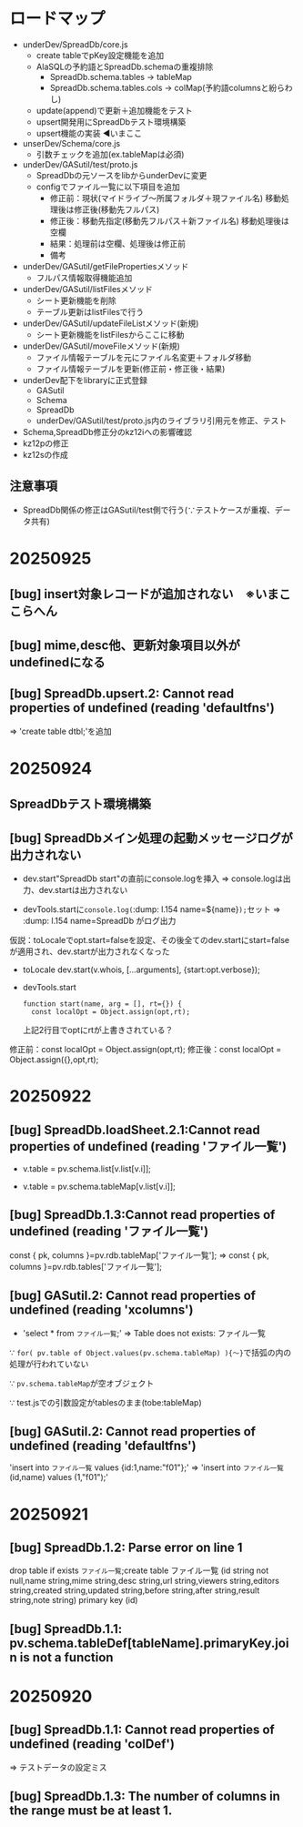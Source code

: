 # ロードマップ

- underDev/SpreadDb/core.js
  - create tableでpKey設定機能を追加
  - AlaSQLの予約語とSpreadDb.schemaの重複排除
    - SpreadDb.schema.tables -> tableMap
    - SpreadDb.schema.tables.cols -> colMap(予約語columnsと紛らわし)
  - update(append)で更新＋追加機能をテスト
  - upsert開発用にSpreadDbテスト環境構築
  - upsert機能の実装 ◀いまここ
- unserDev/Schema/core.js
  - 引数チェックを追加(ex.tableMapは必須)
- underDev/GASutil/test/proto.js
  - SpreadDbの元ソースをlibからunderDevに変更
  - configでファイル一覧に以下項目を追加
      - 修正前：現状(マイドライブ〜所属フォルダ＋現ファイル名)
          移動処理後は修正後(移動先フルパス)
      - 修正後：移動先指定(移動先フルパス＋新ファイル名)
          移動処理後は空欄
      - 結果：処理前は空欄、処理後は修正前
      - 備考
- underDev/GASutil/getFilePropertiesメソッド
  - フルパス情報取得機能追加
- underDev/GASutil/listFilesメソッド
  - シート更新機能を削除
  - テーブル更新はlistFilesで行う
- underDev/GASutil/updateFileListメソッド(新規)
  - シート更新機能をlistFilesからここに移動
- underDev/GASutil/moveFileメソッド(新規)
  - ファイル情報テーブルを元にファイル名変更＋フォルダ移動
  - ファイル情報テーブルを更新(修正前・修正後・結果)
- underDev配下をlibraryに正式登録
  - GASutil
  - Schema
  - SpreadDb
  - underDev/GASutil/test/proto.js内のライブラリ引用元を修正、テスト
- Schema,SpreadDb修正分のkz12iへの影響確認
- kz12pの修正
- kz12sの作成

## 注意事項

- SpreadDb関係の修正はGASutil/test側で行う(∵テストケースが重複、データ共有)

# 20250925

## [bug] insert対象レコードが追加されない　※いまここらへん
## [bug] mime,desc他、更新対象項目以外がundefinedになる

## [bug] SpreadDb.upsert.2: Cannot read properties of undefined (reading 'defaultfns')

⇒ 'create table dtbl;'を追加


# 20250924

## SpreadDbテスト環境構築

## [bug] SpreadDbメイン処理の起動メッセージログが出力されない

- dev.start"SpreadDb start"の直前にconsole.logを挿入
  ⇒ console.logは出力、dev.startは出力されない

- devTools.startに`console.log(`:dump: l.154 name=${name}`);`セット
  ⇒ :dump: l.154 name=SpreadDb がログ出力

仮説：toLocaleでopt.start=falseを設定、その後全てのdev.startにstart=falseが適用され、dev.startが出力されなくなった

  - toLocale
    dev.start(v.whois, [...arguments], {start:opt.verbose});

  - devTools.start
    ```
    function start(name, arg = [], rt={}) {
      const localOpt = Object.assign(opt,rt);
    ```
    上記2行目でoptにrtが上書きされている？

修正前：const localOpt = Object.assign(opt,rt);
修正後：const localOpt = Object.assign({},opt,rt);

# 20250922

## [bug] SpreadDb.loadSheet.2.1:Cannot read properties of undefined (reading 'ファイル一覧')

- v.table = pv.schema.list[v.list[v.i]];
+ v.table = pv.schema.tableMap[v.list[v.i]];

## [bug] SpreadDb.1.3:Cannot read properties of undefined (reading 'ファイル一覧')

const { pk, columns }=pv.rdb.tableMap['ファイル一覧'];
⇒ const { pk, columns }=pv.rdb.tables['ファイル一覧'];

## [bug] GASutil.2: Cannot read properties of undefined (reading 'xcolumns')

- 'select * from `ファイル一覧`;' ⇒ Table does not exists: ファイル一覧

∵ `for( pv.table of Object.values(pv.schema.tableMap) ){〜}`で括弧の内の処理が行われていない

∵ `pv.schema.tableMap`が空オブジェクト

∵ test.jsでの引数設定がtablesのまま(tobe:tableMap)

## [bug] GASutil.2: Cannot read properties of undefined (reading 'defaultfns')

'insert into `ファイル一覧` values {id:1,name:"f01"};'
⇒ 'insert into `ファイル一覧` (id,name) values (1,"f01");'

# 20250921

## [bug] SpreadDb.1.2: Parse error on line 1
drop table if exists `ファイル一覧`;create table ファイル一覧 (id string not null,name string,mime string,desc string,url string,viewers string,editors string,created string,updated string,before string,after string,result string,note string) primary key (id)

## [bug] SpreadDb.1.1: pv.schema.tableDef[tableName].primaryKey.join is not a function

# 20250920

## [bug] SpreadDb.1.1: Cannot read properties of undefined (reading 'colDef')

⇒ テストデータの設定ミス

## [bug] SpreadDb.1.3: The number of columns in the range must be at least 1.